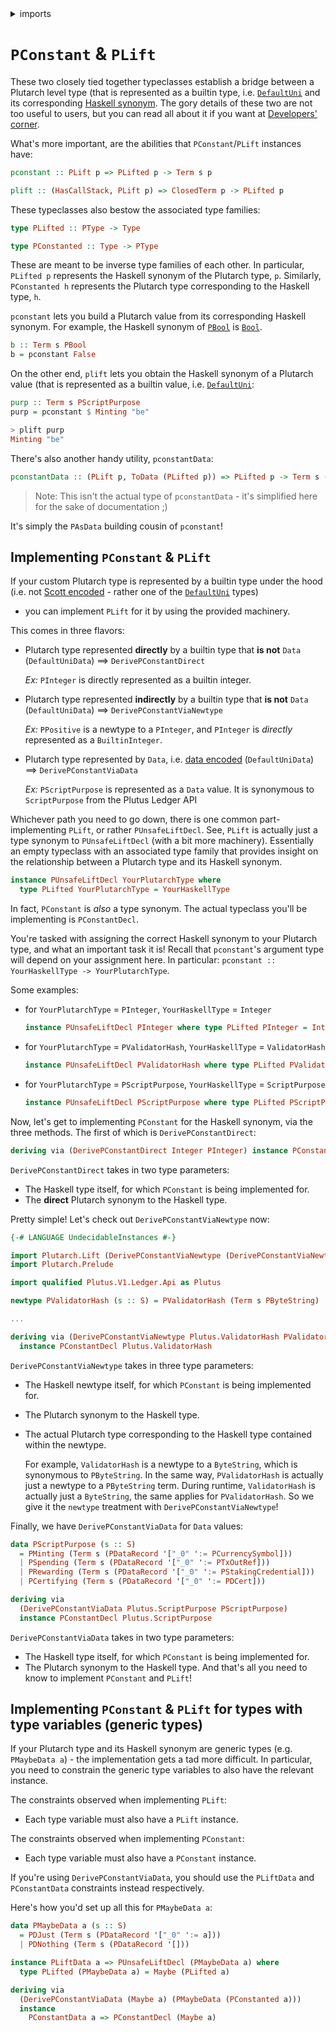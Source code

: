 <details>
<summary> imports </summary>
<p>

```haskell
{-# OPTIONS_GHC -Wno-redundant-constraints #-}
{-# LANGUAGE UndecidableInstances #-}
module Plutarch.Docs.PConstantAndPLift (b, purp) where
import Plutarch.Prelude
import PlutusLedgerApi.V3 (ScriptPurpose (Minting))
import Plutarch.LedgerApi.V3 (PScriptPurpose)
```

</p>
</details>

# `PConstant` & `PLift`

These two closely tied together typeclasses establish a bridge between a Plutarch level type (that is represented
as a builtin type, i.e.
[`DefaultUni`](https://plutonomicon.github.io/plutarch-plutus/haddock/plutus-core/html/PlutusCore-Default.html#t:DefaultUni)
and its corresponding [Haskell synonym](./../Concepts/HaskellSynonym.md). The gory details of these
two are not too useful to users, but you can read all about it if you want at
[Developers' corner](../DEVGUIDE.md#pconstant-and-plift).

What's more important, are the abilities that `PConstant`/`PLift` instances have:

```hs
pconstant :: PLift p => PLifted p -> Term s p

plift :: (HasCallStack, PLift p) => ClosedTerm p -> PLifted p
```

These typeclasses also bestow the associated type families:

```hs
type PLifted :: PType -> Type

type PConstanted :: Type -> PType
```

These are meant to be inverse type families of each other. In particular, `PLifted p` represents the Haskell synonym
of the Plutarch type, `p`. Similarly, `PConstanted h` represents the Plutarch type corresponding to the Haskell type,
`h`.

`pconstant` lets you build a Plutarch value from its corresponding Haskell synonym. For example, the Haskell synonym
of [`PBool`](./../Types/PBool.md) is
[`Bool`](https://hackage.haskell.org/package/base-4.16.0.0/docs/Data-Bool.html#t:Bool).

```haskell
b :: Term s PBool
b = pconstant False
```

On the other end, `plift` lets you obtain the Haskell synonym of a Plutarch value (that is represented as a builtin value, i.e. [`DefaultUni`](https://plutonomicon.github.io/plutarch-plutus/haddock/plutus-core/html/PlutusCore-Default.html#t:DefaultUni):

```haskell
purp :: Term s PScriptPurpose
purp = pconstant $ Minting "be"
```

```hs
> plift purp
Minting "be"
```

There's also another handy utility, `pconstantData`:

```hs
pconstantData :: (PLift p, ToData (PLifted p)) => PLifted p -> Term s (PAsData p)
```

> Note: This isn't the actual type of `pconstantData` - it's simplified here for the sake of documentation ;)

It's simply the `PAsData` building cousin of `pconstant`!

## Implementing `PConstant` & `PLift`

If your custom Plutarch type is represented by a builtin type under the hood
(i.e. not [Scott encoded](./../Concepts/DataAndScottEncoding.md#scott-encoding) - rather one of the
[`DefaultUni`](https://plutonomicon.github.io/plutarch-plutus/haddock/plutus-core/html/PlutusCore-Default.html#t:DefaultUni) types)
- you can implement `PLift` for it by using the provided machinery.

This comes in three flavors:

- Plutarch type represented **directly** by a builtin type that **is not** `Data` (`DefaultUniData`)
  ==> `DerivePConstantDirect`

  *Ex:* `PInteger` is directly represented as a builtin integer.

- Plutarch type represented **indirectly** by a builtin type that **is not** `Data` (`DefaultUniData`)
  ==> `DerivePConstantViaNewtype`

  *Ex:* `PPositive` is a newtype to a `PInteger`, and `PInteger` is _directly_ represented as a
  `BuiltinInteger`.

- Plutarch type represented by `Data`, i.e. [data encoded](./../Concepts/DataAndScottEncoding.md#data-encoding)
  (`DefaultUniData`) ==> `DerivePConstantViaData`

  *Ex:* `PScriptPurpose` is represented as a `Data` value. It is synonymous to `ScriptPurpose` from the Plutus Ledger API

Whichever path you need to go down, there is one common part- implementing `PLift`, or rather `PUnsafeLiftDecl`. See,
`PLift` is actually just a type synonym to `PUnsafeLiftDecl` (with a bit more machinery). Essentially an empty
typeclass with an associated type family that provides insight on the relationship between a Plutarch type and its
Haskell synonym.

```hs
instance PUnsafeLiftDecl YourPlutarchType where
  type PLifted YourPlutarchType = YourHaskellType
```

In fact, `PConstant` is _also_ a type synonym. The actual typeclass you'll be implementing is `PConstantDecl`.

You're tasked with assigning the correct Haskell synonym to your Plutarch type, and what an important task it is! Recall that `pconstant`'s argument type will depend on your assignment here. In particular: `pconstant :: YourHaskellType -> YourPlutarchType`.

Some examples:

- for `YourPlutarchType` = `PInteger`, `YourHaskellType` = `Integer`

  ```hs
  instance PUnsafeLiftDecl PInteger where type PLifted PInteger = Integer
  ```
- for `YourPlutarchType` = `PValidatorHash`, `YourHaskellType` = `ValidatorHash`

  ```hs
  instance PUnsafeLiftDecl PValidatorHash where type PLifted PValidatorHash = Plutus.ValidatorHash
  ```
- for `YourPlutarchType` = `PScriptPurpose`, `YourHaskellType` = `ScriptPurpose`

  ```hs
  instance PUnsafeLiftDecl PScriptPurpose where type PLifted PScriptPurpose = Plutus.ScriptPurpose
  ```

Now, let's get to implementing `PConstant` for the Haskell synonym, via the three methods.
The first of which is `DerivePConstantDirect`:

```hs
deriving via (DerivePConstantDirect Integer PInteger) instance PConstantDecl Integer
```

`DerivePConstantDirect` takes in two type parameters:

- The Haskell type itself, for which `PConstant` is being implemented for.
- The **direct** Plutarch synonym to the Haskell type.

Pretty simple! Let's check out `DerivePConstantViaNewtype` now:

```hs
{-# LANGUAGE UndecidableInstances #-}

import Plutarch.Lift (DerivePConstantViaNewtype (DerivePConstantViaNewtype), PConstantDecl, PUnsafeLiftDecl)
import Plutarch.Prelude

import qualified Plutus.V1.Ledger.Api as Plutus

newtype PValidatorHash (s :: S) = PValidatorHash (Term s PByteString)

...

deriving via (DerivePConstantViaNewtype Plutus.ValidatorHash PValidatorHash PByteString)
  instance PConstantDecl Plutus.ValidatorHash
```

`DerivePConstantViaNewtype` takes in three type parameters:

- The Haskell newtype itself, for which `PConstant` is being implemented for.
- The Plutarch synonym to the Haskell type.
- The actual Plutarch type corresponding to the Haskell type contained within the newtype.

  For example, `ValidatorHash` is a newtype to a `ByteString`, which is synonymous to `PByteString`. In the same way, `PValidatorHash` is actually just a newtype to a `PByteString` term.
  During runtime, `ValidatorHash` is actually just a `ByteString`, the same applies for `PValidatorHash`. So we give it the `newtype` treatment with `DerivePConstantViaNewtype`!

Finally, we have `DerivePConstantViaData` for `Data` values:

```hs
data PScriptPurpose (s :: S)
  = PMinting (Term s (PDataRecord '["_0" ':= PCurrencySymbol]))
  | PSpending (Term s (PDataRecord '["_0" ':= PTxOutRef]))
  | PRewarding (Term s (PDataRecord '["_0" ':= PStakingCredential]))
  | PCertifying (Term s (PDataRecord '["_0" ':= PDCert]))

deriving via
  (DerivePConstantViaData Plutus.ScriptPurpose PScriptPurpose)
  instance PConstantDecl Plutus.ScriptPurpose
```

`DerivePConstantViaData` takes in two type parameters:

- The Haskell type itself, for which `PConstant` is being implemented for.
- The Plutarch synonym to the Haskell type.
  And that's all you need to know to implement `PConstant` and `PLift`!

## Implementing `PConstant` & `PLift` for types with type variables (generic types)

If your Plutarch type and its Haskell synonym are generic types (e.g. `PMaybeData a`) - the implementation gets a tad more difficult. In particular, you need to constrain the generic type variables to also have the relevant instance.

The constraints observed when implementing `PLift`:

- Each type variable must also have a `PLift` instance.

The constraints observed when implementing `PConstant`:

- Each type variable must also have a `PConstant` instance.

If you're using `DerivePConstantViaData`, you should use the `PLiftData` and `PConstantData` constraints instead respectively.

Here's how you'd set up all this for `PMaybeData a`:

```hs
data PMaybeData a (s :: S)
  = PDJust (Term s (PDataRecord '["_0" ':= a]))
  | PDNothing (Term s (PDataRecord '[]))

instance PLiftData a => PUnsafeLiftDecl (PMaybeData a) where
  type PLifted (PMaybeData a) = Maybe (PLifted a)

deriving via
  (DerivePConstantViaData (Maybe a) (PMaybeData (PConstanted a)))
  instance
    PConstantData a => PConstantDecl (Maybe a)
```

